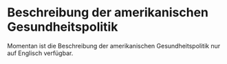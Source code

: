 # Beschreibung der amerikanischen Gesundheitspolitik

Momentan ist die Beschreibung der amerikanischen Gesundheitspolitik nur auf Englisch verfügbar.
